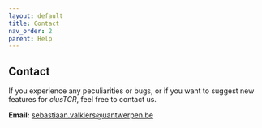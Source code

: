 ```yaml
---
layout: default
title: Contact
nav_order: 2
parent: Help
---
```


##  Contact

If you experience any peculiarities or bugs, or if you want to suggest new features for *clusTCR*, feel free to contact us. 

**Email:** sebastiaan.valkiers@uantwerpen.be